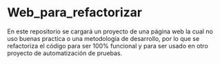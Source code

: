 # Web_para_refactorizar
En este repositorio se cargará un proyecto de una página web la cual no uso buenas practica o una metodología de desarrollo, por lo que se refactoriza el código para ser 100% funcional y para ser usado en otro proyecto de automatización de pruebas.
